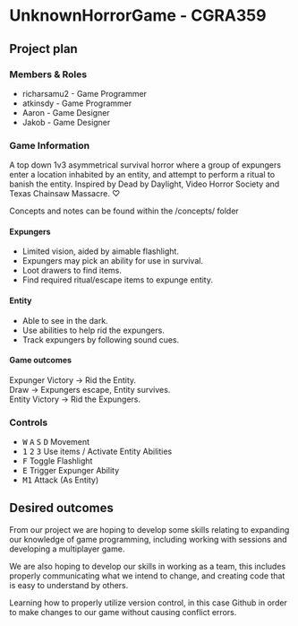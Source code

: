 # UnknownHorrorGame - CGRA359
## Project plan

### Members & Roles
* richarsamu2 - Game Programmer
* atkinsdy - Game Programmer
* Aaron - Game Designer
* Jakob - Game Designer

### Game Information
A top down 1v3 asymmetrical survival horror where a group of expungers enter a location inhabited by an entity, and attempt to perform a ritual to banish the entity. 
Inspired by Dead by Daylight, Video Horror Society and Texas Chainsaw Massacre. ♡

Concepts and notes can be found within the /concepts/ folder

#### Expungers
* Limited vision, aided by aimable flashlight.
* Expungers may pick an ability for use in survival.
* Loot drawers to find items.
* Find required ritual/escape items to expunge entity.

#### Entity
* Able to see in the dark.
* Use abilities to help rid the expungers.
* Track expungers by following sound cues.

#### Game outcomes
Expunger Victory -> Rid the Entity. \
Draw -> Expungers escape, Entity survives. \
Entity Victory -> Rid the Expungers. 

### Controls
* <kbd>W</kbd> <kbd>A</kbd> <kbd>S</kbd> <kbd>D</kbd> Movement
* <kbd>1</kbd> <kbd>2</kbd> <kbd>3</kbd> Use items / Activate Entity Abilities
* <kbd>F</kbd> Toggle Flashlight
* <kbd>E</kbd> Trigger Expunger Ability
* <kbd>M1</kbd> Attack (As Entity)

## Desired outcomes
From our project we are hoping to develop some skills relating to expanding our knowledge of game programming, including working with sessions and developing a multiplayer game.

We are also hoping to develop our skills in working as a team, this includes properly communicating what we intend to change, and creating code that is easy to understand by others. 

Learning how to properly utilize version control, in this case Github in order to make changes to our game without causing conflict errors.
